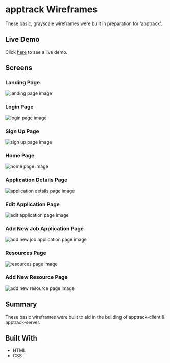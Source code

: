 # apptrack Wireframes
These basic, grayscale wireframes were built in preparation for 'apptrack'.

## Live Demo
Click [here]() to see a live demo.

## Screens

### Landing Page
![landing page image](images/)

### Login Page
![login page image](images/)

### Sign Up Page
![sign up page image](images/)

### Home Page
![home page image](images/)

### Application Details Page
![application details page image](images/)

### Edit Application Page
![edit application page image](images/)

### Add New Job Application Page
![add new job application page image](images/)

### Resources Page
![resources page image](images/)

### Add New Resource Page
![add new resource page image](images/)

## Summary
These basic wireframes were built to aid in the building of apptrack-client & apptrack-server.

## Built With
* HTML
* CSS
